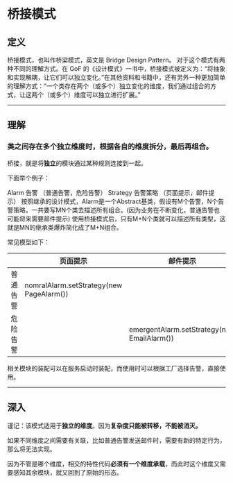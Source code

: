 # 桥接模式

## 定义

 桥接模式，也叫作桥梁模式，英文是 Bridge Design Pattern。  对于这个模式有两种不同的理解方式。在 GoF 的《设计模式》一书中，桥接模式被定义为：“将抽象和实现解耦，让它们可以独立变化。”在其他资料和书籍中，还有另外一种更加简单的理解方式：“一个类存在两个（或多个）独立变化的维度，我们通过组合的方式，让这两个（或多个）维度可以独立进行扩展。” 

------



## 理解
### 类之间存在多个独立维度时，根据各自的维度拆分，最后再组合。

桥接，就是将**独立**的模块通过某种规则连接到一起。

下面举个例子：

Alarm 告警 （普通告警，危险告警）
Strategy 告警策略 （页面提示，邮件提示）
按照继承的设计模式，Alarm是一个Abstract基类，假设有M个告警，N个告警策略，一共要写MN个类去描述所有组合。(因为业务在不断变化，普通告警也可能将来需要邮件提示)
使用桥接模式后，只有M+N个类就可以描述所有类型，这就是MN的继承类爆炸简化成了M+N组合。 

常见模型如下：

|          | 页面提示                                 | 邮件提示                                    |
| -------- | ---------------------------------------- | ------------------------------------------- |
| 普通告警 | nomralAlarm.setStrategy(new PageAlarm()) |                                             |
| 危险告警 |                                          | emergentAlarm.setStrategy(new EmailAlarm()) |

相关模块的装配可以在服务启动时装配，而使用时可以根据工厂选择告警，直接使用。

------

## 深入

谨记：该模式适用于**独立的维度**。因为**复杂度只能被转移，不能被消灭。**

如果不同维度之间需要有关联，比如普通告警发送邮件时，需要有新的特定行为，那么将无法实现。

因为不管是哪个维度，相交的特性代码**必须有一个维度承载**，而此时这个维度又需要感知其余模块，就又回到了原始的形态。

